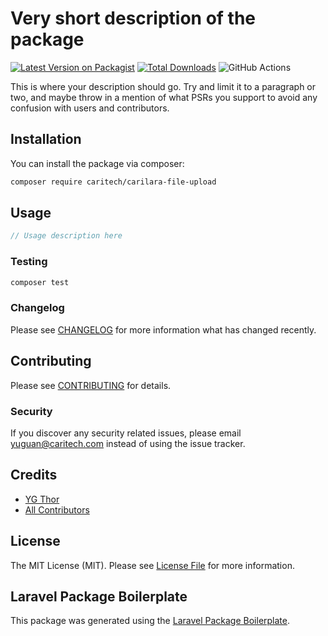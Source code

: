 # Very short description of the package

[![Latest Version on Packagist](https://img.shields.io/packagist/v/caritech/carilara-file-upload.svg?style=flat-square)](https://packagist.org/packages/caritech/carilara-file-upload)
[![Total Downloads](https://img.shields.io/packagist/dt/caritech/carilara-file-upload.svg?style=flat-square)](https://packagist.org/packages/caritech/carilara-file-upload)
![GitHub Actions](https://github.com/caritech/carilara-file-upload/actions/workflows/main.yml/badge.svg)

This is where your description should go. Try and limit it to a paragraph or two, and maybe throw in a mention of what PSRs you support to avoid any confusion with users and contributors.

## Installation

You can install the package via composer:

```bash
composer require caritech/carilara-file-upload
```

## Usage

```php
// Usage description here
```

### Testing

```bash
composer test
```

### Changelog

Please see [CHANGELOG](CHANGELOG.md) for more information what has changed recently.

## Contributing

Please see [CONTRIBUTING](CONTRIBUTING.md) for details.

### Security

If you discover any security related issues, please email yuguan@caritech.com instead of using the issue tracker.

## Credits

-   [YG Thor](https://github.com/caritech)
-   [All Contributors](../../contributors)

## License

The MIT License (MIT). Please see [License File](LICENSE.md) for more information.

## Laravel Package Boilerplate

This package was generated using the [Laravel Package Boilerplate](https://laravelpackageboilerplate.com).
